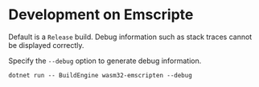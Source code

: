 Development on Emscripte
==========

Default is a `Release` build. Debug information such as stack traces cannot be displayed correctly.

Specify the `--debug` option to generate debug information.

```
dotnet run -- BuildEngine wasm32-emscripten --debug
```

